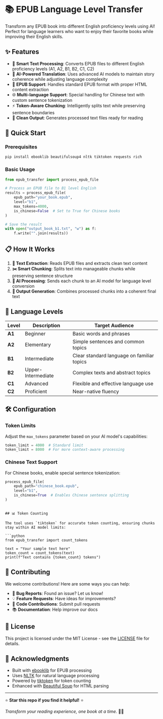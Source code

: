 # 📚 EPUB Language Level Transfer

Transform any EPUB book into different English proficiency levels using AI! Perfect for language learners who want to enjoy their favorite books while improving their English skills.

## ✨ Features

- 🔄 **Smart Text Processing**: Converts EPUB files to different English proficiency levels (A1, A2, B1, B2, C1, C2)
- 🧠 **AI-Powered Translation**: Uses advanced AI models to maintain story coherence while adjusting language complexity
- 📖 **EPUB Support**: Handles standard EPUB format with proper HTML content extraction
- 🌐 **Multi-language Support**: Special handling for Chinese text with custom sentence tokenization
- ⚡ **Token-Aware Chunking**: Intelligently splits text while preserving sentence boundaries
- 📝 **Clean Output**: Generates processed text files ready for reading

## 🚀 Quick Start

### Prerequisites

```bash
pip install ebooklib beautifulsoup4 nltk tiktoken requests rich
```

### Basic Usage

```python
from epub_transfer import process_epub_file

# Process an EPUB file to B1 level English
results = process_epub_file(
    epub_path="your_book.epub",
    level="b1",
    max_tokens=4000,
    is_chinese=False  # Set to True for Chinese books
)

# Save the result
with open("output_book_b1.txt", "w") as f:
    f.write("".join(results))
```

## 📋 How It Works

1. **📖 Text Extraction**: Reads EPUB files and extracts clean text content
2. **✂️ Smart Chunking**: Splits text into manageable chunks while preserving sentence structure
3. **🤖 AI Processing**: Sends each chunk to an AI model for language level conversion
4. **📝 Output Generation**: Combines processed chunks into a coherent final text

## 🎯 Language Levels

| Level | Description | Target Audience |
|-------|-------------|-----------------|
| **A1** | Beginner | Basic words and phrases |
| **A2** | Elementary | Simple sentences and common topics |
| **B1** | Intermediate | Clear standard language on familiar topics |
| **B2** | Upper-Intermediate | Complex texts and abstract topics |
| **C1** | Advanced | Flexible and effective language use |
| **C2** | Proficient | Near-native fluency |

## 🛠️ Configuration

### Token Limits
Adjust the `max_tokens` parameter based on your AI model's capabilities:
```python
token_limit = 4000  # Standard limit
token_limit = 8000  # For more context-aware processing
```

### Chinese Text Support
For Chinese books, enable special sentence tokenization:
```python
process_epub_file(
    epub_path="chinese_book.epub",
    level="b1",
    is_chinese=True  # Enables Chinese sentence splitting
)
```




```

## 📊 Token Counting

The tool uses `tiktoken` for accurate token counting, ensuring chunks stay within AI model limits:

```python
from epub_transfer import count_tokens

text = "Your sample text here"
token_count = count_tokens(text)
print(f"Text contains {token_count} tokens")
```

## 🤝 Contributing

We welcome contributions! Here are some ways you can help:

- 🐛 **Bug Reports**: Found an issue? Let us know!
- 💡 **Feature Requests**: Have ideas for improvements?
- 🔧 **Code Contributions**: Submit pull requests
- 📚 **Documentation**: Help improve our docs

## 📄 License

This project is licensed under the MIT License - see the [LICENSE](LICENSE) file for details.

## 🙏 Acknowledgments

- Built with [ebooklib](https://github.com/aerkalov/ebooklib) for EPUB processing
- Uses [NLTK](https://www.nltk.org/) for natural language processing
- Powered by [tiktoken](https://github.com/openai/tiktoken) for token counting
- Enhanced with [Beautiful Soup](https://www.crummy.com/software/BeautifulSoup/) for HTML parsing


---

⭐ **Star this repo if you find it helpful!** ⭐

*Transform your reading experience, one book at a time.* 📖✨